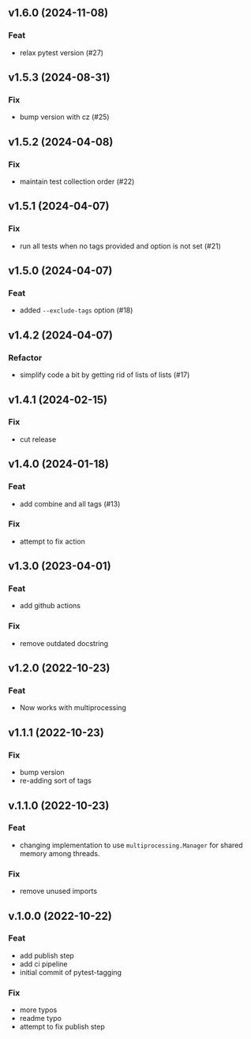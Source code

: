 ## v1.6.0 (2024-11-08)

### Feat

- relax pytest version (#27)

## v1.5.3 (2024-08-31)

### Fix

- bump version with cz (#25)

## v1.5.2 (2024-04-08)

### Fix

- maintain test collection order (#22)

## v1.5.1 (2024-04-07)

### Fix

- run all tests when no tags provided and option is not set (#21)

## v1.5.0 (2024-04-07)

### Feat

- added `--exclude-tags` option (#18)

## v1.4.2 (2024-04-07)

### Refactor

- simplify code a bit by getting rid of lists of lists (#17)

## v1.4.1 (2024-02-15)

### Fix

- cut release

## v1.4.0 (2024-01-18)

### Feat

- add combine and all tags (#13)

### Fix

- attempt to fix action

## v1.3.0 (2023-04-01)

### Feat

- add github actions

### Fix

- remove outdated docstring

## v1.2.0 (2022-10-23)

### Feat

- Now works with multiprocessing

## v1.1.1 (2022-10-23)

### Fix

- bump version
- re-adding sort of tags

## v.1.1.0 (2022-10-23)

### Feat

- changing implementation to use `multiprocessing.Manager` for shared memory among threads.

### Fix

- remove unused imports

## v.1.0.0 (2022-10-22)

### Feat

- add publish step
- add ci pipeline
- initial commit of pytest-tagging

### Fix

- more typos
- readme typo
- attempt to fix publish step
